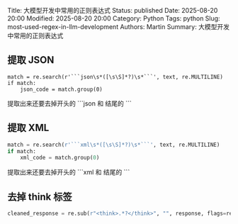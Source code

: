 Title: 大模型开发中常用的正则表达式
Status: published
Date: 2025-08-20 20:00
Modified: 2025-08-20 20:00
Category: Python
Tags: python
Slug: most-used-regex-in-llm-development
Authors: Martin
Summary: 大模型开发中常用的正则表达式

## 提取 JSON

```
match = re.search(r'```json\s*([\s\S]*?)\s*```', text, re.MULTILINE)
if match:
    json_code = match.group(0)
```

提取出来还要去掉开头的 &#96;&#96;&#96;json 和 结尾的 &#96;&#96;&#96;

## 提取 XML

```python
match = re.search(r'```xml\s*([\s\S]*?)\s*```', text, re.MULTILINE)
if match:
    xml_code = match.group(0)
```

提取出来还要去掉开头的 &#96;&#96;&#96;xml 和 结尾的 &#96;&#96;&#96;

## 去掉 think 标签

```python
cleaned_response = re.sub(r"<think>.*?</think>", "", response, flags=re.DOTALL)
```

